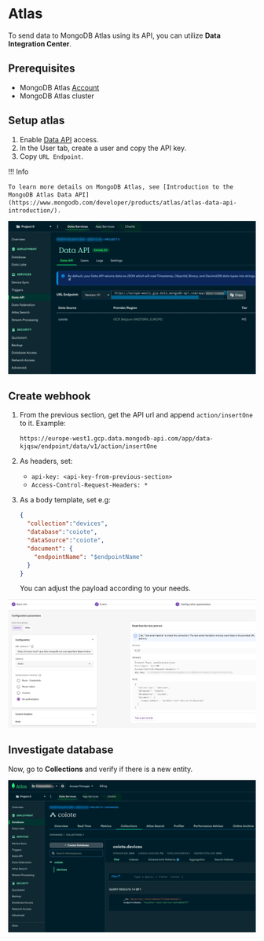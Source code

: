 # Atlas

To send data to MongoDB Atlas using its API, you can utilize **Data Integration Center**.

## Prerequisites

- MongoDB Atlas [Account](https://account.mongodb.com/account/login)
- MongoDB Atlas cluster

## Setup atlas

1. Enable [Data API](https://www.mongodb.com/docs/atlas/app-services/data-api/generated-endpoints/) access.
2. In the User tab, create a user and copy the API key.
3. Copy `URL Endpoint`.

!!! Info

    To learn more details on MongoDB Atlas, see [Introduction to the MongoDB Atlas Data API](https://www.mongodb.com/developer/products/atlas/atlas-data-api-introduction/).

![Atlas Setup](../images/atlas-setup.webp)

## Create webhook

1. From the previous section, get the API url and append `action/insertOne` to it. Example:

    ```text
    https://europe-west1.gcp.data.mongodb-api.com/app/data-kjqsw/endpoint/data/v1/action/insertOne
    ```

2. As headers, set:

    - `api-key: <api-key-from-previous-section>`
    - `Access-Control-Request-Headers: *`

3. As a body template, set e.g:

    ```json
    {
      "collection":"devices",
      "database":"coiote",
      "dataSource":"coiote",
      "document": {
        "endpointName": "$endpointName"
      }
    }
    ```

    You can adjust the payload according to your needs.

![Atlas Configuration](../images/atlas-configuration.webp)

## Investigate database

Now, go to **Collections** and verify if there is a new entity.

![Atlas Database](../images/atlas-database.webp)
